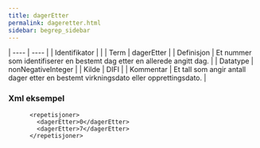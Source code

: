 ```yaml
---
title: dagerEtter
permalink: dageretter.html
sidebar: begrep_sidebar
---
```


| ---- | ---- |
| Identifikator |  |
| Term | dagerEtter |
| Definisjon | Et nummer som identifiserer en bestemt dag etter en allerede angitt dag. |
| Datatype | nonNegativeInteger |
| Kilde | DIFI |
| Kommentar | Et tall som angir antall dager etter en bestemt virkningsdato eller opprettingsdato. | 



### Xml eksempel

```
      <repetisjoner>
        <dagerEtter>0</dagerEtter>
        <dagerEtter>7</dagerEtter>
      </repetisjoner>
```
